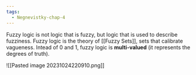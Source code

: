 ```yaml
---
tags:
  - Negnevistky-chap-4
---
```

Fuzzy logic is not logic that is fuzzy, but logic that is used to describe fuzziness. Fuzzy logic
is the theory of [[Fuzzy Sets]], sets that calibrate vagueness. Intead of 0 and 1, fuzzy logic is **multi-valued** (it represents the degrees of truth).

![[Pasted image 20231024220910.png]]